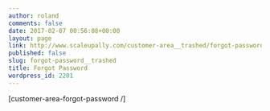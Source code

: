 ```yaml
---
author: roland
comments: false
date: 2017-02-07 00:56:08+00:00
layout: page
link: http://www.scaleupally.com/customer-area__trashed/forgot-password__trashed/
published: false
slug: forgot-password__trashed
title: Forgot Password
wordpress_id: 2201
---
```


[customer-area-forgot-password /]
